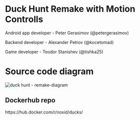 # Duck Hunt Remake with Motion Controlls

<p>Android app developer - Peter Gerasimov (@petergerasimov)</p>
<p>Backend developer - Alexander Petrov (@kocetomad) </p>
<p>Game developer - Teodor Stanishev (@tishka25)</p>

<h1>Source code diagram </h1>

![duck hunt - remake-diagram](https://user-images.githubusercontent.com/22482021/47270974-fdc46380-d57b-11e8-9134-2a8f4b669ca0.png)
<h2>Dockerhub repo</h2>
https://hub.docker.com/r/noxid/ducks/
